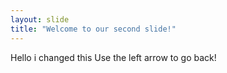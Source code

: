 ```yaml
---
layout: slide
title: "Welcome to our second slide!"
---
```

Hello i changed this
Use the left arrow to go back!
